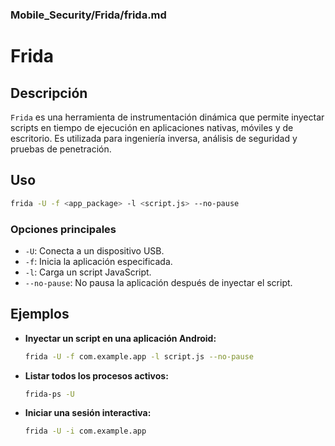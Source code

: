 ### **Mobile_Security/Frida/frida.md**

# Frida

## Descripción

`Frida` es una herramienta de instrumentación dinámica que permite inyectar scripts en tiempo de ejecución en aplicaciones nativas, móviles y de escritorio. Es utilizada para ingeniería inversa, análisis de seguridad y pruebas de penetración.

## Uso

```bash
frida -U -f <app_package> -l <script.js> --no-pause
```

### Opciones principales

- `-U`: Conecta a un dispositivo USB.
- `-f`: Inicia la aplicación especificada.
- `-l`: Carga un script JavaScript.
- `--no-pause`: No pausa la aplicación después de inyectar el script.

## Ejemplos

- **Inyectar un script en una aplicación Android:**
  
  ```bash
  frida -U -f com.example.app -l script.js --no-pause
  ```

- **Listar todos los procesos activos:**
  
  ```bash
  frida-ps -U
  ```

- **Iniciar una sesión interactiva:**
  
  ```bash
  frida -U -i com.example.app
  ```
